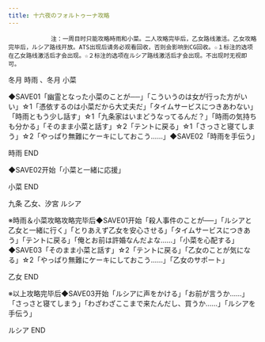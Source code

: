 ```yaml
---
title: 十六夜のフォルトゥーナ攻略
---
```


                注：一周目时只能攻略時雨和小菜。二人攻略完毕后，乙女路线激活。乙女攻略完毕后，ルシア路线开放。ATS出现后请务必观看回收，否则会影响到CG回收。☆１标注的选项在乙女路线激活后才会出现。☆２标注的选项在ルシア路线激活后才会出现。不出现时无视即可。

冬月 時雨 、冬月 小菜

◆SAVE01「幽霊となった小菜のことが──」「こういうのは女が行った方がいい」☆1「憑依するのは小菜だから大丈夫だ」「タイムサービスにつきあわない」「時雨ともう少し話す」☆1「九条家はいまどうなってるんだ？」「時雨の気持ちも分かる」「そのまま小菜と話す」☆2「テントに戻る」☆1「さっさと寝てしまう」☆2「やっぱり無難にケーキにしておこう……」◆SAVE02「時雨を手伝う」

時雨 END

◆SAVE02开始「小菜と一緒に応援」

小菜 END

九条 乙女、汐宮 ルシア

※時雨＆小菜攻略攻略完毕后◆SAVE01开始「殺人事件のことが──」「ルシアと乙女と一緒に行く」「とりあえず乙女を安心させる」「タイムサービスにつきあう」「テントに戻る」「俺とお前は許婚なんだよな……」「小菜を心配する」◆SAVE03「そのまま小菜と話す」☆2「テントに戻る」「乙女のことが気になる」☆2「やっぱり無難にケーキにしておこう……」「乙女のサポート」

乙女 END

※以上攻略完毕后◆SAVE03开始「ルシアに声をかける」「お前が言うか……」「さっさと寝てしまう」「わざわざここまで来たんだし、買うか……」「ルシアを手伝う」

ルシア END
              
